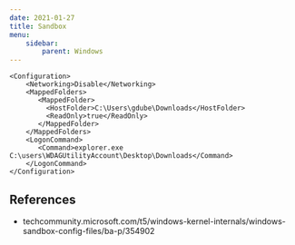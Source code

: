```yaml
---
date: 2021-01-27
title: Sandbox
menu:
    sidebar:
        parent: Windows
---
```


```
<Configuration>
	<Networking>Disable</Networking>
	<MappedFolders>
	   <MappedFolder>
	     <HostFolder>C:\Users\gdube\Downloads</HostFolder>
	     <ReadOnly>true</ReadOnly>
	   </MappedFolder>
	</MappedFolders>
	<LogonCommand>
	   <Command>explorer.exe C:\users\WDAGUtilityAccount\Desktop\Downloads</Command>
	</LogonCommand>
</Configuration>
```

## References
- techcommunity.microsoft.com/t5/windows-kernel-internals/windows-sandbox-config-files/ba-p/354902